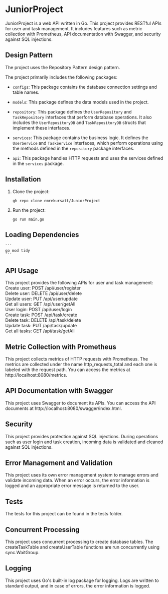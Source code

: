 # JuniorProject

JuniorProject is a web API written in Go. This project provides RESTful APIs for user and task management. It includes features such as metric collection with Prometheus, API documentation with Swagger, and security against SQL injections.

## Design Pattern


The project uses the Repository Pattern design pattern.  

The project primarily includes the following packages:

- `configs`: This package contains the database connection settings and table names.

- `models`: This package defines the data models used in the project.

- `repository`: This package defines the `UserRepository` and `TaskRepository` interfaces that perform database operations. It also includes the `UserRepositoryDB` and `TaskRepositoryDB` structs that implement these interfaces.

- `services`: This package contains the business logic. It defines the `UserService` and `TaskService` interfaces, which perform operations using the methods defined in the `repository` package interfaces.

- `api`: This package handles HTTP requests and uses the services defined in the `services` package.



## Installation

1. Clone the project:
    ```
    gh repo clone emrekursatt/JuniorProject
    ```
2. Run the project:
    ```
    go run main.go
    ```

## Loading Dependencies
    ```
    go mod tidy
    ```



## API Usage
This project provides the following APIs for user and task management:  
Create user: POST /api/user/register  
Delete user: DELETE /api/user/delete  
Update user: PUT /api/user/update  
Get all users: GET /api/user/getAll  
User login: POST /api/user/login  
Create task: POST /api/task/create  
Delete task: DELETE /api/task/delete  
Update task: PUT /api/task/update  
Get all tasks: GET /api/task/getAll


## Metric Collection with Prometheus
This project collects metrics of HTTP requests with Prometheus. The metrics are collected under the name http_requests_total and each one is labeled with the request path. You can access the metrics at http://localhost:8080/metrics.  
## API Documentation with Swagger
This project uses Swagger to document its APIs. You can access the API documents at http://localhost:8080/swagger/index.html.  
## Security
This project provides protection against SQL injections. During operations such as user login and task creation, incoming data is validated and cleaned against SQL injections.  
## Error Management and Validation
This project uses its own error management system to manage errors and validate incoming data. When an error occurs, the error information is logged and an appropriate error message is returned to the user.  
## Tests
The tests for this project can be found in the tests folder.

## Concurrent Processing
This project uses concurrent processing to create database tables. The createTaskTable and createUserTable functions are run concurrently using sync.WaitGroup.  
## Logging
This project uses Go's built-in log package for logging. Logs are written to standard output, and in case of errors, the error information is logged.

